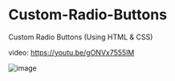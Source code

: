 # Custom-Radio-Buttons
Custom Radio Buttons (Using HTML &amp; CSS)

video: https://youtu.be/gONVx7555lM

![image](https://user-images.githubusercontent.com/65735895/153702446-72cceaee-84c4-4a8f-a60e-d24a489f664b.png)
